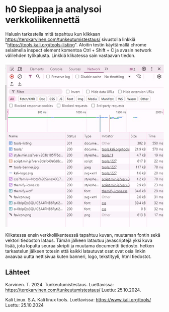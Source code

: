 # h0 Sieppaa ja analysoi verkkoliikennettä

Halusin tarkastella mitä tapahtuu kun klikkaan https://terokarvinen.com/tunkeutumistestaus/ sivustolla linkkiä "https://tools.kali.org/tools-listing". Aloitin testin käyttämällä chrome selaimella inspect element komentoa Ctrl + Shift + C ja avasin network välilehden työkalusta. Linkkiä klikatessa sain vastaavan tiedon.

![image text](https://github.com/Disturbedcobra/Haaga-helia-teht-vi-/blob/a0d8bf98de7c3e5cefe50ce13531e9fc2f7767c9/Tunketutumistestaus%20kuvat/verkkoliikenne.jpg)

Klikatessa ensin verkkoliikenteessä tapahtuu kuvan, muutaman fontin sekä vektori tiedoston lataus. Tämän jälkeen latautuu javascriptejä yksi kuva lisää, jota lopulta seuraa skripti ja muutama documentti tiedosto. hetken tarkastelun jälkeen totesin että kaikki latautuvat osat ovat osia linkin avaavaa uutta nettisivua kuten banneri, logo, tekstityyli, html tiedostot.

## Lähteet

Karvinen. T. 2024. Tunkeutumistestaus. Luettavissa: https://terokarvinen.com/tunkeutumistestaus/ Luettu: 25.10.2024.

Kali Linux. S.A. Kali linux tools. Luettavissa: https://www.kali.org/tools/ Luettu: 25.10.2024
